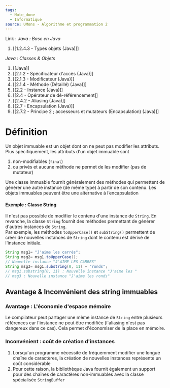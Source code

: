 ```yaml
---
tags:
  - Note_done
  - Informatique
source: UMons - Algorithme et programmation 2
---
```


Link :
_Java : Base en Java_
1. [[1.2.4.3 - Types objets (Java)]]

_Java : Classes & Objets_
1. [[Java]]
2. [[2.1.2 - Spécificateur d'accès (Java)]]
3. [[2.1.3 - Modificateur (Java)]]
4. [[2.1.4 - Méthode (Détaillé) (Java)]]
5. [[2.2 - Instance (Java)]]
6. [[2.4 - Opérateur de dé-référencement]]
7. [[2.4.2 - Aliasing (Java)]]
8. [[2.7 - Encapsulation (Java)]]
9. [[2.7.2 - Principe 2 ; accesseurs et mutateurs (Encapsulation) (Java)]]

# Définition
Un objet immuable est un objet dont on ne peut pas modifier les attributs. Plus spécifiquement, les attributs d'un objet immuable sont 
1. non-modifiables (`final`) 
2. ou privés et aucune méthode ne permet de les modifier (pas de mutateur) 

Une classe immuable fournit généralement des méthodes qui permettent de générer une autre instance (de même type) à partir de son contenu. Les objets immuables peuvent être une alternative à l’encapsulation

#### Exemple : Classe String
Il n'est pas possible de modifier le contenu d'une instance de `String`. En revanche, la classe `String` fournit des méthodes permettant de générer d'autres instances de `String`. 
\
Par exemple, les méthodes `toUpperCase()` et `subString()` permettent de créer de nouvelles instances de `String` dont le contenu est dérivé de l'instance initiale.
```java
String msg1= "J'aime les carrés"; 
String msg2= msg1.toUpperCase(); 
// Nouvelle instance "J'AIME LES CARRES"
String msg3= msg1.substring(0, 11) + "ronds";
// msg1.substring(0, 11) : Nouvelle instance "J'aime les "
// msg3 : Nouvelle instance "J'aime les ronds"
```

## Avantage & Inconvénient des string immuables
### Avantage : L'économie d'espace mémoire 
Le compilateur peut partager une même instance de `String` entre plusieurs références car l'instance ne peut être modifiée (l'aliasing n'est pas dangereux dans ce cas). Cela permet d'économiser de la place en mémoire.

### Inconvénient : coût de création d'instances
1. Lorsqu'un programme nécessite de fréquemment modifier une longue chaîne de caractères, la création de nouvelles instances représente un coût considérable
2. Pour cette raison, la bibliothèque Java fournit également un support pour des chaînes de caractères non-immuables avec la classe spécialisée `StringBuffer`